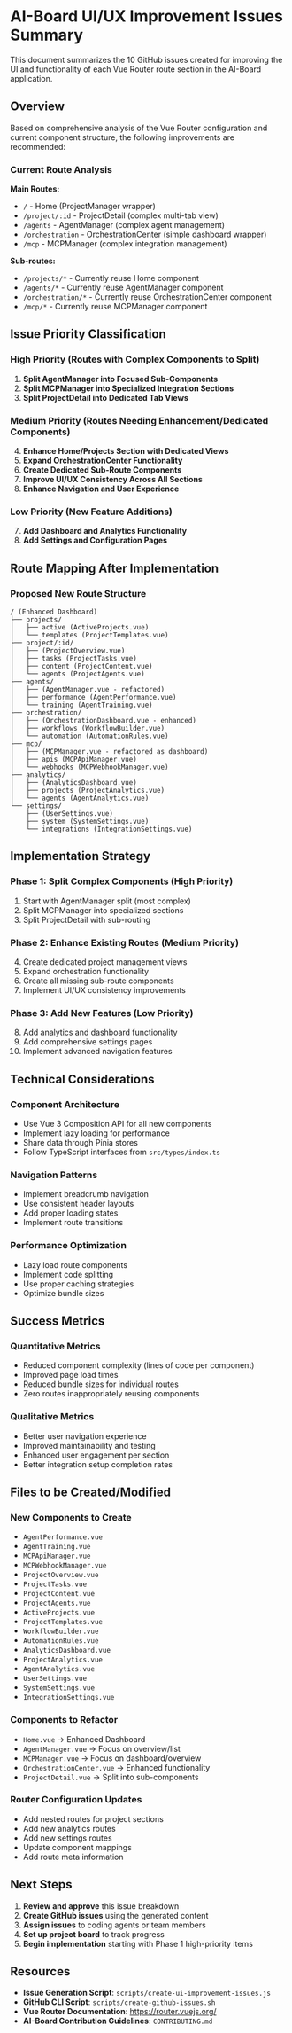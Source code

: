 # AI-Board UI/UX Improvement Issues Summary

This document summarizes the 10 GitHub issues created for improving the UI and functionality of each Vue Router route section in the AI-Board application.

## Overview

Based on comprehensive analysis of the Vue Router configuration and current component structure, the following improvements are recommended:

### Current Route Analysis

**Main Routes:**
- `/` - Home (ProjectManager wrapper)
- `/project/:id` - ProjectDetail (complex multi-tab view)
- `/agents` - AgentManager (complex agent management)
- `/orchestration` - OrchestrationCenter (simple dashboard wrapper)
- `/mcp` - MCPManager (complex integration management)

**Sub-routes:**
- `/projects/*` - Currently reuse Home component
- `/agents/*` - Currently reuse AgentManager component
- `/orchestration/*` - Currently reuse OrchestrationCenter component
- `/mcp/*` - Currently reuse MCPManager component

## Issue Priority Classification

### High Priority (Routes with Complex Components to Split)
1. **Split AgentManager into Focused Sub-Components**
2. **Split MCPManager into Specialized Integration Sections**
3. **Split ProjectDetail into Dedicated Tab Views**

### Medium Priority (Routes Needing Enhancement/Dedicated Components)
4. **Enhance Home/Projects Section with Dedicated Views**
5. **Expand OrchestrationCenter Functionality**
6. **Create Dedicated Sub-Route Components**
9. **Improve UI/UX Consistency Across All Sections**
10. **Enhance Navigation and User Experience**

### Low Priority (New Feature Additions)
7. **Add Dashboard and Analytics Functionality**
8. **Add Settings and Configuration Pages**

## Route Mapping After Implementation

### Proposed New Route Structure

```
/ (Enhanced Dashboard)
├── projects/
│   ├── active (ActiveProjects.vue)
│   └── templates (ProjectTemplates.vue)
├── project/:id/
│   ├── (ProjectOverview.vue)
│   ├── tasks (ProjectTasks.vue)
│   ├── content (ProjectContent.vue)
│   └── agents (ProjectAgents.vue)
├── agents/
│   ├── (AgentManager.vue - refactored)
│   ├── performance (AgentPerformance.vue)
│   └── training (AgentTraining.vue)
├── orchestration/
│   ├── (OrchestrationDashboard.vue - enhanced)
│   ├── workflows (WorkflowBuilder.vue)
│   └── automation (AutomationRules.vue)
├── mcp/
│   ├── (MCPManager.vue - refactored as dashboard)
│   ├── apis (MCPApiManager.vue)
│   └── webhooks (MCPWebhookManager.vue)
├── analytics/
│   ├── (AnalyticsDashboard.vue)
│   ├── projects (ProjectAnalytics.vue)
│   └── agents (AgentAnalytics.vue)
└── settings/
    ├── (UserSettings.vue)
    ├── system (SystemSettings.vue)
    └── integrations (IntegrationSettings.vue)
```

## Implementation Strategy

### Phase 1: Split Complex Components (High Priority)
1. Start with AgentManager split (most complex)
2. Split MCPManager into specialized sections
3. Split ProjectDetail with sub-routing

### Phase 2: Enhance Existing Routes (Medium Priority)
4. Create dedicated project management views
5. Expand orchestration functionality
6. Create all missing sub-route components
7. Implement UI/UX consistency improvements

### Phase 3: Add New Features (Low Priority)
8. Add analytics and dashboard functionality
9. Add comprehensive settings pages
10. Implement advanced navigation features

## Technical Considerations

### Component Architecture
- Use Vue 3 Composition API for all new components
- Implement lazy loading for performance
- Share data through Pinia stores
- Follow TypeScript interfaces from `src/types/index.ts`

### Navigation Patterns
- Implement breadcrumb navigation
- Use consistent header layouts
- Add proper loading states
- Implement route transitions

### Performance Optimization
- Lazy load route components
- Implement code splitting
- Use proper caching strategies
- Optimize bundle sizes

## Success Metrics

### Quantitative Metrics
- Reduced component complexity (lines of code per component)
- Improved page load times
- Reduced bundle sizes for individual routes
- Zero routes inappropriately reusing components

### Qualitative Metrics
- Better user navigation experience
- Improved maintainability and testing
- Enhanced user engagement per section
- Better integration setup completion rates

## Files to be Created/Modified

### New Components to Create
- `AgentPerformance.vue`
- `AgentTraining.vue`
- `MCPApiManager.vue`
- `MCPWebhookManager.vue`
- `ProjectOverview.vue`
- `ProjectTasks.vue`
- `ProjectContent.vue`
- `ProjectAgents.vue`
- `ActiveProjects.vue`
- `ProjectTemplates.vue`
- `WorkflowBuilder.vue`
- `AutomationRules.vue`
- `AnalyticsDashboard.vue`
- `ProjectAnalytics.vue`
- `AgentAnalytics.vue`
- `UserSettings.vue`
- `SystemSettings.vue`
- `IntegrationSettings.vue`

### Components to Refactor
- `Home.vue` → Enhanced Dashboard
- `AgentManager.vue` → Focus on overview/list
- `MCPManager.vue` → Focus on dashboard/overview
- `OrchestrationCenter.vue` → Enhanced functionality
- `ProjectDetail.vue` → Split into sub-components

### Router Configuration Updates
- Add nested routes for project sections
- Add new analytics routes
- Add new settings routes
- Update component mappings
- Add route meta information

## Next Steps

1. **Review and approve** this issue breakdown
2. **Create GitHub issues** using the generated content
3. **Assign issues** to coding agents or team members
4. **Set up project board** to track progress
5. **Begin implementation** starting with Phase 1 high-priority items

## Resources

- **Issue Generation Script**: `scripts/create-ui-improvement-issues.js`
- **GitHub CLI Script**: `scripts/create-github-issues.sh`
- **Vue Router Documentation**: https://router.vuejs.org/
- **AI-Board Contribution Guidelines**: `CONTRIBUTING.md`